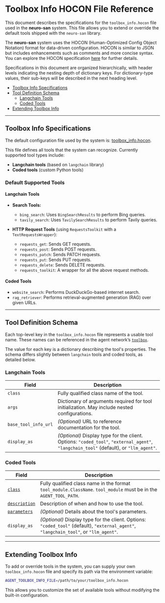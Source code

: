 # Toolbox Info HOCON File Reference

This document describes the specifications for the `toolbox_info.hocon` file used in the **neuro-san** system. This file allows you to extend or override the default tools shipped with the `neuro-san` library.

The **neuro-san** system uses the HOCON (Human-Optimized Config Object Notation) format for data-driven configuration. HOCON is similar to JSON but includes enhancements such as comments and more concise syntax. You can explore the HOCON specification [here](https://github.com/lightbend/config/blob/main/HOCON.md) for further details.

Specifications in this document are organized hierarchically, with header levels indicating the nesting depth of dictionary keys. For dictionary-type values, their sub-keys will be described in the next heading level.

<!--TOC-->

- [Toolbox Info Specifications](#toolbox-info-specifications)
- [Tool Definition Schema](#tool-definition-schema)
  - [Langchain Tools](#langchain-tools)
  - [Coded Tools](#coded-tools)
- [Extending Toolbox Info](#extending-toolbox-info)

<!--TOC-->

---

## Toolbox Info Specifications

The default configuration file used by the system is:
[toolbox_info.hocon](../neuro_san/internals/run_context/langchain/toolbox_info.hocon).

This file defines all tools that the system can recognize. Currently supported tool types include:

- **Langchain tools** (based on `langchain` library)
- **Coded tools** (custom Python tools)

### Default Supported Tools

#### Langchain Tools

- **Search Tools:**
  - `bing_search`: Uses `BingSearchResults` to perform Bing queries.
  - `tavily_search`: Uses `TavilySearchResults` to perform Tavily queries.

- **HTTP Request Tools** (using `RequestsToolkit` with a `TextRequestsWrapper`):
  - `requests_get`: Sends GET requests.
  - `requests_post`: Sends POST requests.
  - `requests_patch`: Sends PATCH requests.
  - `requests_put`: Sends PUT requests.
  - `requests_delete`: Sends DELETE requests.
  - `requests_toolkit`: A wrapper for all the above request methods.

#### Coded Tools

- `website_search`: Performs DuckDuckGo-based internet search.
- `rag_retriever`: Performs retrieval-augmented generation (RAG) over given URLs.

---

## Tool Definition Schema

Each top-level key in the `toolbox_info.hocon` file represents a usable tool name. These names can be referenced in the agent network’s [`toolbox`](./agent_hocon_reference.md#toolbox).

The value for each key is a dictionary describing the tool's properties. The schema differs slightly between `langchain` tools and coded tools, as detailed below.

### Langchain Tools

| Field | Description |
|-------|-------------|
| `class` | Fully qualified class name of the tool. |
| `args` | Dictionary of arguments required for tool initialization. May include nested configurations. |
| `base_tool_info_url` | *(Optional)* URL to reference documentation for the tool. |
| `display_as` | *(Optional)* Display type for the client. Options: `"coded_tool"`, `"external_agent"`, `"langchain_tool"` (default), or `"llm_agent"`. |

### Coded Tools

| Field | Description |
|-------|-------------|
| [`class`](./agent_hocon_reference.md#class) | Fully qualified class name in the format `tool_module.ClassName`. `tool_module` must be in the `AGENT_TOOL_PATH`. |
| [`description`](./agent_hocon_reference.md#description) | Description of when and how to use the tool. |
| [`parameters`](./agent_hocon_reference.md#parameters) | *(Optional)* Details about the tool's parameters. |
| `display_as` | *(Optional)* Display type for the client. Options: `"coded_tool"` (default), `"external_agent"`, `"langchain_tool"`, or `"llm_agent"`. |

---

## Extending Toolbox Info

To add or override tools in the system, you can supply your own `toolbox_info.hocon` file and specify its path via the environment variable:

```bash
AGENT_TOOLBOX_INFO_FILE=/path/to/your/toolbox_info.hocon
```
This allows you to customize the set of available tools without modifying the built-in configuration.
